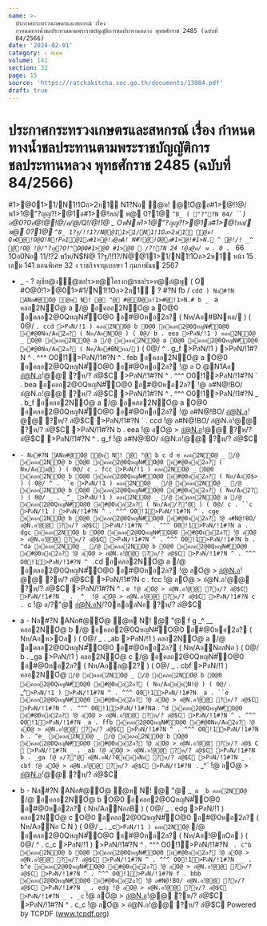 ```yaml
---
name: >-
  ประกาศกระทรวงเกษตรและสหกรณ์ เรื่อง
  กำหนดทางน้ำชลประทานตามพระราชบัญญัติการชลประทานหลวง พุทธศักราช 2485 (ฉบับที่
  84/2566)
date: '2024-02-01'
category: ง พิเศษ
volume: 141
section: 32
page: 15
source: 'https://ratchakitcha.soc.go.th/documents/13984.pdf'
draft: true
---
```


# ประกาศกระทรวงเกษตรและสหกรณ์ เรื่อง กำหนดทางน้ำชลประทานตามพระราชบัญญัติการชลประทานหลวง พุทธศักราช 2485 (ฉบับที่ 84/2566)

#1>@01>1/N1!1Oล>2ห1์ N1?Nอ ํ@ห! @!Oํ@ล#1>@!!@/พ1>1@"?ญญ?!>@1ล#1>@!หล/ พ@ 0?1@ `^8_ ( "?"?N 84/ `_`` ) อ@0?0อํ@!@!@/ค/@/Q!/@!1@ _ OหNพ1>1@"?ญญ?!>@1ล#1>@!หล/ พ@ 0?1@ `^8_ 1?ฐ/!!1?/N@@11>1/N1!1Oล>2ห1์ ํ@ห! QหO@!Oํ@Q!N!Pค1@1ล#1>@!ลํ@พA! N#็!@!Oํ@ล#1>@!#1>N. ^ ํ@!/! _^ @!Oํ@ !@/"?ญ?O!"O@0#1>@0 #1>@0  /?!?N 24 !@ล@ค/ พ . 0 . `_ 66 1Oอ0Nอ 11/!?2 พ1ห/N$N@ 1?ฐ/!!1?/N@@11>1/N1!1Oล>2ห1์ หน้า 15 เลม 141 ตอนพิเศษ 32 ง ราชกิจจานุเบกษา 1 กุมภาพันธ 2567

- _ - ? ญชีท@ง้ํ@ชล!ร>ท@โครงก@รชล!ร>ท@ลํ@พู ( O #O@0!1>@01>#1/N1!1Oล>2ห1์  ? #?N fb / `cdd ) Nล#?N ANอ#@Oํ@ ํ@ห N! @ "@ #@Oํ@ล!1>#@!1>N.# b _ ` a คลอ2NOํ@ a /@ อคลอ2NOํ@ a O@0 อคลอ2@0QหญN#ั่O@0 อ#@0หอ2ล? ( Nห/Aอ#BNหล/ ) ( 0@/ ` . ccd >PลN/!1 ) คลอ2NOํ@ b O@0 อคลอ2@0QหญN#ั่O@0 อ#@0Nห/Aอ2ล? ( Nห/AอNO@ ) ( 0@/ b . eea >PลN/!1 ) คลอ2NOํ@ _ O@0 อคลอ2NOํ@ a /@ อคลอ2NOํ@ a O@0 อคลอ2@0QหญN#ั่O@0 อ#@0Nห/Aอ2ล? ( Nห/Aอ#BNหล/ ` ) ( 0@/ ^ . g_f >PลN/!1 ) >PลN/!1#?N ^ . ^^^ O0!1>PลN/!1#?N ^ . feb อคลอ2NOํ@ a O@0 อคลอ2@0QหญN#ั่O@0 อ#@0หอ2ล? !ํ@ ล O @N1Aอ อํ@N.อ!่@@ ?ห/? ลํ@$C >PลN/!1#?N ^ . ^^^ O0!1>PลN/!1#?N ` . bea อคลอ2@0QหญN#ั่O@0 อ#@0หอ2ล? !ํ@ ล#N@!BO/ อํ@N.อ!่@@ ?ห/? ลํ@$C >PลN/!1#?N ^ . ^^^ O0!1>PลN/!1#?N _ . b_f อคลอ2NOํ@ a /@ อคลอ2NOํ@ a O@0 อคลอ2@0QหญN#ั่O@0 อ#@0หอ2ล? !ํ@ ล#N@!BO/ อํ@N.อ!่@@ ?ห/? ลํ@$C >PลN/!1#?N ` . ccd !ํ@ ล#N@!BO/ อํ@N.อ!่@@ ?ห/? ลํ@$C >PลN/!1#?N b . eea !ํ@ ลOํ@ > อํ@N.อ!่@@ ?ห/? ลํ@$C >PลN/!1#?N ^ . g_f !ํ@ ล#N@!BO/ อํ@N.อ!่@@ ?ห/? ลํ@$C

- ` - Nล#?N ANอ#@Oํ@ ํ@ห N! @ "@ b c d e คลอ2NOํ@ _ /@ อคลอ2NOํ@ b O@0 อคลอ2@0QหญN#ั่O@0 อ#@0หอ2ล? ( Nห/Aอล@ ) ( 0@/ c . fcc >PลN/!1 ) คลอ2NOํ@ _ O@0 อคลอ2NOํ@ b O@0 อคลอ2@0QหญN#ั่O@0 อ#@0หอ2ล? ( Nห/AอO$> ) ( 0@/ ^ . ``e >PลN/!1 ) คลอ2NOํ@ _ /@ อคลอ2NOํ@ _ /@ อคลอ2NOํ@ b O@0 อคลอ2@0QหญN#ั่O@0 อ#@0หอ2ล? ( Nห/Aอ2? ) ( 0@/ _ . _^_ >PลN/!1 ) คลอ2NOํ@ _ /@ อคลอ2NOํ@ a /@ อคลอ2@0QหญN#ั่O@0 อ#@0หอ2ล? ( Nห/Aอ/?"@ ) ( 0@/ c . ``c >PลN/!1 ) >PลN/!1#?N ^ . ^^^ O0!1>PลN/!1#?N ^ . cge อคลอ2NOํ@ b O@0 อคลอ2@0QหญN#ั่O@0 อ#@0หอ2ล? !ํ@ ล#N@!BO/ อํ@N.อ!่@@ ?ห/? ลํ@$C >PลN/!1#?N ^ . ^^^ O0!1>PลN/!1#?N a . dgc อคลอ2NOํ@ b O@0 อคลอ2@0QหญN#ั่O@0 อ#@0หอ2ล? !ํ@ ลOํ@ > อํ@N.อ!่@@ ?ห/? ลํ@$C >PลN/!1#?N ^ . ^^^ O0!1>PลN/!1#?N b . ^da อคลอ2NOํ@ _ /@ อคลอ2NOํ@ b O@0 อคลอ2@0QหญN#ั่O@0 อ#@0หอ2ล? !ํ@ ลOํ@ > อํ@N.อ!่@@ ?ห/? ลํ@$C >PลN/!1#?N ^ . ^^^ O0!1>PลN/!1#?N ^ . `cd อคลอ2NOํ@ a /@ อคลอ2@0QหญN#ั่O@0 อ#@0หอ2ล? !ํ@ ลOํ@ > อํ@N.อ!่@@ ?ห/? ลํ@$C >PลN/!1#?N c . fcc !ํ@ ลOํ@ > อํ@N.อ!่@@ ?ห/? ลํ@$C >PลN/!1#?N ^ . ``e !ํ@ ลOํ@ > อํ@N.อ!่@@ ?ห/? ลํ@$C >PลN/!1#?N _ . _^_ !ํ@ ลOํ@ > อํ@N.อ!่@@ ?ห/? ลํ@$C >PลN/!1#?N c . ``c !ํ@ ล/?"@ อํ@N.อN/?0หอลNอ ?ห/? ลํ@$C

- a - Nล#?N ANอ#@Oํ@ ํ@ห N! @ "@ f g _^ __ คลอ2NOํ@ b /@ อคลอ2@0QหญN#ั่O@0 อ#@0หอ2ล? ( Nห/Aอห>Oล ) ( 0@/ _ . _ab >PลN/!1 ) คลอ2NOํ@ a /@ อคลอ2@0QหญN#ั่O@0 อ#@0หอ2ล? ( Nห/AอNอลNอ ) ( 0@/ b . _ga >PลN/!1 ) คลอ2NOํ@ c /@ อคลอ2@0QหญN#ั่O@0 อ#@0หอ2ล? ( Nห/Aอล@2? ) ( 0@/ _ . cbf >PลN/!1 ) คลอ2NOํ@ ` /@ อคลอ2NOํ@ _ /@ อคลอ2NOํ@ b O@0 อคลอ2@0QหญN#ั่O@0 อ#@0หอ2ล? ( Nห/AอหอN!@ ) ( 0@/ ` . _^` >PลN/!1 ) >PลN/!1#?N ^ . ^^^ O0!1>PลN/!1#?N _a . ``e อคลอ2@0QหญN#ั่O@0 อ#@0หอ2ล? !ํ@ ลOํ@ > อํ@N.อ!่@@ ?ห/? ลํ@$C >PลN/!1#?N ^ . ^^^ O0!1>PลN/!1#?N `a . `^d อคลอ2@0QหญN#ั่O@0 อ#@0หอ2ล? !ํ@ ลOํ@ > อํ@N.อ!่@@ ?ห/? ลํ@$C >PลN/!1#?N ^ . ^^^ O0!1>PลN/!1#?N _a . ffb อคลอ2@0QหญN#ั่O@0 อ#@0Nห/Aอ2ล? !ํ@ ลOํ@ > อํ@N.อ!่@@ ?ห/? ลํ@$C >PลN/!1#?N ^ . ^^^ O0!1>PลN/!1#?N b . ^e_ อคลอ2NOํ@ _ /@ อคลอ2NOํ@ b O@0 อคลอ2@0QหญN#ั่O@0 อ#@0หอ2ล? !ํ@ ลOํ@ > อํ@N.อ!่@@ ?ห/? ลํ@$ C  >PลN/!1#?N _ . _ab !ํ@ ลOํ@ > อํ@N.อ!่@@ ?ห/? ลํ@$C >PลN/!1#?N b . _ga !ํ@ ล/?"@ อํ@N.อN/?0หอลNอ ?ห/? ลํ@$C >PลN/!1#?N _ . cbf !ํ@ ลOํ@ > อํ@N.อ!่@@ ?ห/? ลํ@$C >PลN/!1#?N ` . _^` !ํ@ ลOํ@ > อํ@N.อ!่@@ ?ห/? ลํ@$C

- b - Nล#?N ANอ#@Oํ@ ํ@ห N! @ "@ _` _a _b คลอ2NOํ@ ` /@ อคลอ2NOํ@ b O@0 อคลอ2@0QหญN#ั่O@0 อ#@0หอ2ล? ( Nห/AอNอลB ) ( 0@/ _ . edg >PลN/!1 ) คลอ2NOํ@ c O@0 อคลอ2@0QหญN#ั่O@0 อ#@0หอ2ล? ( Nห/AอNอ C N ) ( 0@/ _ . _c` >PลN/!1 ) คลอ2NOํ@ ` /@ อคลอ2@0QหญN#ั่O@0 อ#@0หอ2ล? ( Nห/Aอ!@ลOอ ) ( 0@/ ^ . c_c >PลN/!1 ) >PลN/!1#?N ^ . ^^^ O0!1>PลN/!1#?N ` . c^b อคลอ2NOํ@ b O@0 อคลอ2@0QหญN#ั่O@0 อ#@0หอ2ล? !ํ@ ลOํ@ > อํ@N.อ!่@@ ?ห/? ลํ@$C >PลN/!1#?N ^ . ^^^ O0!1>PลN/!1#?N __ . b^e อคลอ2@0QหญN#ั่O@0 อ#@0หอ2ล? !ํ@ ลOํ@ > อํ@N.อ!่@@ ?ห/? ลํ@$C >PลN/!1#?N ^ . ^^^ O0!1>PลN/!1#?N f . bbb อคลอ2@0QหญN#ั่O@0 อ#@0หอ2ล? !ํ@ ล#N@!BO/ อํ@N.อ!่@@ ?ห/? ลํ@$C >PลN/!1#?N _ . edg !ํ@ ลOํ@ > อํ@N.อ!่@@ ?ห/? ลํ@$C >PลN/!1#?N _ . _c` !ํ@ ลOํ@ > อํ@N.อ!่@@ ?ห/? ลํ@$C >PลN/!1#?N ^ . c_c !ํ@ ลOํ@ > อํ@N.อ!่@@ ?ห/? ลํ@$C Powered by TCPDF (www.tcpdf.org)
